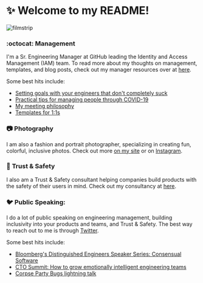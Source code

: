 # :sparkles: Welcome to my README! 

![filmstrip](https://user-images.githubusercontent.com/2171822/84818146-ddf07780-afca-11ea-929f-00073cf2aa8e.jpg)

### :octocat: **Management** 
I'm a Sr. Engineering Manager at GitHub leading the Identity and Access Management (IAM) team. To read more about my thoughts on management, templates, and blog posts, check out my manager resources over at [here](https://github.com/dmleong/manager-resources).

Some best hits include: 
* [Setting goals with your engineers that don't completely suck](https://medium.com/@tsunamino/setting-goals-with-your-engineers-that-dont-completely-suck-cb76b87e4275)
* [Practical tips for managing people through COVID-19](https://medium.com/@tsunamino/practical-tips-for-managing-people-through-covid-19-52ec2db38e06)
* [My meeting philosophy](https://github.com/dmleong/manager-resources/blob/master/docs/meetings.md) 
* [Templates for 1:1s](https://github.com/dmleong/manager-resources/tree/master/templates)

### :camera: **Photography** 
I am also a fashion and portrait photographer, specializing in creating fun, colorful, inclusive photos. Check out more [on my site](https://danielleleongphotography) or on [Instagram](https://instagram.com/danielleleongphoto).

### :lock_with_ink_pen: **Trust & Safety** 
I also am a Trust & Safety consultant helping companies build products with the safety of their users in mind. Check out my consultancy at [here](https://consensualsoftware.com).

### :bird: **Public Speaking:** 
I do a lot of public speaking on engineering management, building inclusivity into your products and teams, and Trust & Safety. The best way to reach out to me is through [Twitter](https://twitter.com/tsunamino).

Some best hits include: 
* [Bloomberg's Distinguished Engineers Speaker Series: Consensual Software](https://www.youtube.com/watch?v=qJys8oiB0SI)
* [CTO Summit: How to grow emotionally intelligent engineering teams](https://pbell.wistia.com/medias/k8htv3947p)
* [Corpse Party Bugs lightning talk](https://www.youtube.com/watch?v=kZXClhSkaI8) 
